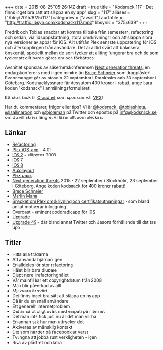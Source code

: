 +++
date = 2015-08-25T05:26:14Z
draft = true
title = "Kodsnack 117 - Det finns inget bra sätt att släppa en ny app"
slug = "117"
aliases = ["/blog/2015/8/25/117"]
categories = ["avsnitt"]
audiofile = "http://traffic.libsyn.com/kodsnack/117.mp3"
libsynid = "3754639"
+++

Fredrik och Tobias snackar att komma tillbaka från semestern, refactoring och sedan, via tidsuppskattning, stora omskrivningar och att släppa stora nya versioner av appar för iOS. Allt utifrån Plex senaste uppdatering för iOS och återkopplingen från användare. Det är alltid svårt att balansera önskemål, speciellt mellan de som tycker att allting fungerar bra och de som tycker att allt borde göras om och förbättras.

Avsnittet sponsras av säkerhetskonferensen [Next generation threats](http://www.nextgenerationthreats.se), en endagskonferens med ingen mindre än [Bruce Schneier](https://en.wikipedia.org/wiki/Bruce_Schneier) som dragplåster! Evenemanget går av stapeln 22 september i Stockholm och 23 september i Göteborg. Kodsnacklyssnare får dessutom 400 kronor i rabatt, ange bara koden "kodsnack" i anmälningsformuläret!

Ett stort tack till [Cloudnet](http://www.cloudnet.se) som sponsrar vår [VPS](http://en.wikipedia.org/wiki/Virtual_private_server)!

Har du kommentarer, frågor eller tips? Vi är [@kodsnack](https://www.twitter.com/kodsnack), [@tobiashieta](https://www.twitter.com/tobiashieta), [@isallmaroon](https://www.twitter.com/isallmaroon) och [@bjoreman](https://www.twitter.com/bjoreman) på Twitter och epostas på [info@kodsnack.se](mailto:info@kodsnack.se) om du vill skriva längre. Vi läser allt som skickas.

## Länkar ##
* [Refactoring](http://www.refactoring.com/)
* [Plex iOS-app](https://blog.plex.tv/2015/08/10/our-shiny-new-ios-app/) - 4.0!
* [iOS 2](https://en.wikipedia.org/wiki/IOS_version_history#iPhone_OS_2.x) - släpptes 2008
* [iOS 7](https://en.wikipedia.org/wiki/IOS_7)
* [iOS 8](https://en.wikipedia.org/wiki/IOS_8)
* [Autolayout](https://developer.apple.com/library/mac/documentation/UserExperience/Conceptual/AutolayoutPG/Introduction/Introduction.html#//apple_ref/doc/uid/TP40010853-CH13-SW1)
* [Plex pass](https://plex.tv/subscription/about)
* [Next generation threats](http://www.nextgenerationthreats.se) 2015 - 22 september i Stockholm, 23 september i Göteborg. Ange koden kodsnack för 400 kronor rabatt!
* [Bruce Schneier](https://en.wikipedia.org/wiki/Bruce_Schneier)
* [Merlin Mann](https://en.wikipedia.org/wiki/Merlin_Mann)
* [Snacket om Plex omskrivning och certifikatsutmaningar](http://kodsnack.se/108/) - som bland annat motiverar inloggning
* [Overcast](https://overcast.fm/) - eminent poddradioapp för iOS
* [Upgrade](http://www.relay.fm/upgrade)
* [Upgrade 49](http://www.relay.fm/upgrade/49) - där bland annat Twitter och Jasons förhållande till det tas upp

## Titlar ##
* Hitta alla trådarna
* Att använda hjärnan igen
* En alldeles för stor refactoring
* Hålet blir bara djupare
* Djupt nere i refactoringhålet
* Vår mainfil har ett copyrightdatum från 2008
* Man blir påverkad av allt
* Mjukvara är svårt
* Det finns inget bra sätt att släppa en ny app
* Då är du en snäll användare
* Ett generellt internetproblem
* Det är så otroligt svårt med empati på internet
* Det man inte fick just nu är det man vill ha
* En annan sak hur man uttrycker det
* Aktiveras av mänsklig kontakt
* Det som händer på Facebook är värst
* Tvungna att jobba runt verkligheten - igen
* Riva av plåstret och köra